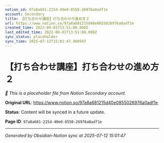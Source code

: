 ```yaml
---
notion_id: 97a8a681-215d-40e0-8550-26976a0adf1e
account: Secondary
title: 【打ち合わせ講座】打ち合わせの進め方２
url: https://www.notion.so/97a8a681215d40e0855026976a0adf1e
created_time: 2022-08-01T13:51:00.000Z
last_edited_time: 2022-08-01T13:51:00.000Z
sync_status: placeholder
sync_time: 2025-07-12T15:01:47.480943
---
```


# 【打ち合わせ講座】打ち合わせの進め方２

*🔄 This is a placeholder file from Notion Secondary account.*

**Original URL**: https://www.notion.so/97a8a681215d40e0855026976a0adf1e

**Status**: Content will be synced in a future update.

**Page ID**: `97a8a681-215d-40e0-8550-26976a0adf1e`

---

*Generated by Obsidian-Notion sync at 2025-07-12 15:01:47*
